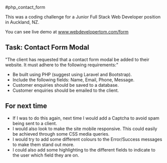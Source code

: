 #php_contact_form

This was a coding challenge for a Junior Full Stack Web Developer position in Auckland, NZ.

You can see live demo at www.webdevelopertom.com/form

## Task: Contact Form Modal

"The client has requested that a contact form modal be added to their website. It must adhere to the following requirements:"
* Be built using PHP (suggest using Laravel and Bootstrap).
* Include the following fields: Name, Email, Phone, Message.
* Customer enquiries should be saved to a database.
* Customer enquiries should be emailed to the client.

## For next time
* If I was to do this again, next time I would add a Captcha to avoid spam being sent to a client.
* I would also look to make the site mobile responsive. This could easily be achieved through some CSS media queries.
* I would try to add some different colours to the Error/Success messages to make them stand out more.
* I could also add some highlighting to the different fields to indicate to the user which field they are on.  
